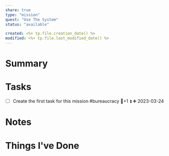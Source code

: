 ```yaml
---
share: true
type: "mission"
quest: "Use The System"
status: "available"

created: <%+ tp.file.creation_date() %> 
modified: <%+ tp.file.last_modified_date() %>
---
```

 
# Summary

# Tasks
- [ ] Create the first task for this mission  #bureaucracy 🥄+1 ⏫ ➕ 2023-03-24

# Notes

# Things I've Done
